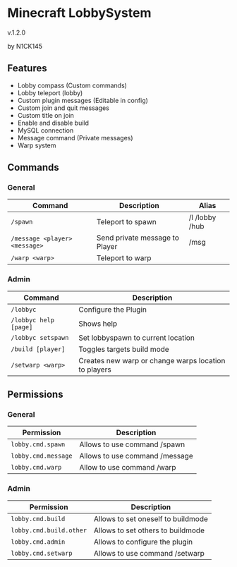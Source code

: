 # Minecraft LobbySystem
v.1.2.0

by N1CK145
## Features
* Lobby compass (Custom commands)
* Lobby teleport (lobby)
* Custom plugin messages (Editable in config)
* Custom join and quit messages
* Custom title on join
* Enable and disable build
* MySQL connection
* Message command (Private messages)
* Warp system

## Commands
### General
| Command | Description | Alias |
| ------- | ----------- | ----- |
| `/spawn`  | Teleport to spawn | /l /lobby /hub |
| `/message <player> <message>` | Send private message to Player | /msg |
| `/warp <warp>` | Teleport to warp |  |

### Admin
| Command | Description |
| ------- | ----------- |
| `/lobbyc`  | Configure the Plugin |
| `/lobbyc help [page]`   | Shows help |
| `/lobbyc setspawn` | Set lobbyspawn to current location |
| `/build [player]` | Toggles targets build mode |
| `/setwarp <warp>` | Creates new warp or change warps location to players |

## Permissions
### General
| Permission | Description |
| ---------- | ----------- |
| `lobby.cmd.spawn` | Allows to use command /spawn |
| `lobby.cmd.message` | Allows to use command /message |
| `lobby.cmd.warp` | Allow to use command /warp |

### Admin
| Permission | Description |
| ---------- | ----------- |
| `lobby.cmd.build` | Allows to set oneself to buildmode |
| `lobby.cmd.build.other` | Allows to set others to buildmode |
| `lobby.cmd.admin` | Allows to configure the plugin |
| `lobby.cmd.setwarp` | Allows to use command /setwarp |
